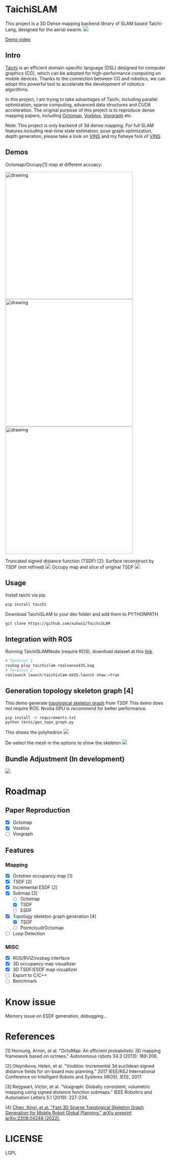 ﻿# TaichiSLAM
This project is a 3D Dense mapping backend library of SLAM based Taichi-Lang, designed for the aerial swarm.
![](./docs/marchingcubes.png)

[Demo video](https://www.bilibili.com/video/BV1yu41197Q4/)

## Intro
[Taichi](https://github.com/taichi-dev/taichi) is an efficient domain-specific language (DSL) designed for computer graphics (CG), which can be adopted for high-performance computing on mobile devices.
Thanks to the connection between CG and robotics, we can adopt this powerful tool to accelerate the development of robotics algorithms.

In this project, I am trying to take advantages of Taichi, including parallel optimization, sparse computing, advanced data structures and CUDA acceleration.
The original purpose of this project is to reproduce dense mapping papers, including [Octomap](https://octomap.github.io/), [Voxblox](https://github.com/ethz-asl/voxblox), [Voxgraph](https://github.com/ethz-asl/voxgraph) etc.

Note: This project is only backend of 3d dense mapping. For full SLAM features including real-time state estimation, pose graph optimization, depth generation, please take a look on [VINS](https://github.com/HKUST-Aerial-Robotics/VINS-Fisheye) and my fisheye fork of [VINS](https://github.com/xuhao1/VINS-Fisheye).

## Demos
Octomap/Occupy[1] map at different accuacy:

<img src="./docs/octomap1.png" alt="drawing" style="width:400px;"/>
<img src="./docs/octomap2.png" alt="drawing" style="width:400px;"/>
<img src="./docs/octomap3.png" alt="drawing" style="width:400px;"/>

Truncated signed distance function (TSDF) [2]:
Surface reconstruct by TSDF (not refined)
![](./docs/TSDF_reconstruct.png)
Occupy map and slice of original TSDF
![](./docs/TSDF.png)
## Usage

Install taichi via pip
```bash
pip install taichi
```

Download TaichiSLAM to your dev folder and add them to PYTHONPATH

```
git clone https://github.com/xuhao1/TaichiSLAM
```

## Integration with ROS
Running TaichiSLAMNode (require ROS), download dataset at this [link](https://www.dropbox.com/s/7b4ltoap59bo44g/taichislam-realsense435.bag?dl=0).

```python
# Terminal 1
rosbag play taichislam-realsense435.bag
# Terminal 2
roslaunch launch/taichislam-d435.launch show:=true
```

## Generation topology skeleton graph [4]
This demo generate [topological skeleton graph](https://arxiv.org/abs/2208.04248) from TSDF
This demo does not require ROS. Nvidia GPU is recommend for better performance.

```
pip install -r requirements.txt
python tests/gen_topo_graph.py
```
This shows the polyhedron
![](./docs/topo_graph_gen.png)

De-select the mesh in the options to show the skeleton
![](./docs/topo_graph_gen_skeleton.png)

## Bundle Adjustment (In development)
![](./docs/gradient_descent_ba.gif)



# Roadmap
## Paper Reproduction
- [x] Octomap
- [x] Voxblox
- [ ] Voxgraph

## Features
### Mapping
- [x] Octotree occupancy map [1]
- [x] TSDF [2]
- [x] Incremental ESDF [2]
- [x] Submap [3]
  - [ ] Octomap
  - [x] TSDF
  - [ ] ESDF
- [x] Topology skeleton graph generation [4]
  - [x] TSDF
  - [ ] Pointcloud/Octomap 
- [ ] Loop Detection

### MISC
- [x] ROS/RVIZ/rosbag interface
- [x] 3D occupancy map visuallizer
- [x] 3D TSDF/ESDF map visuallizer
- [ ] Export to C/C++
- [ ] Benchmark

# Know issue
Memory issue on ESDF generation, debugging...

# References
[1] Hornung, Armin, et al. "OctoMap: An efficient probabilistic 3D mapping framework based on octrees." Autonomous robots 34.3 (2013): 189-206.

[2] Oleynikova, Helen, et al. "Voxblox: Incremental 3d euclidean signed distance fields for on-board mav planning." 2017 IEEE/RSJ International Conference on Intelligent Robots and Systems (IROS). IEEE, 2017.

[3] Reijgwart, Victor, et al. "Voxgraph: Globally consistent, volumetric mapping using signed distance function submaps." IEEE Robotics and Automation Letters 5.1 (2019): 227-234.

[4] [Chen, Xinyi, et al. "Fast 3D Sparse Topological Skeleton Graph Generation for Mobile Robot Global Planning." arXiv preprint arXiv:2208.04248 (2022).](https://arxiv.org/abs/2208.04248)

# LICENSE
LGPL
